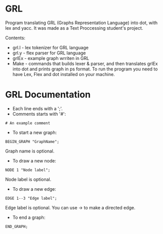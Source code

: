 # GRL
Program translating GRL (Graphs Representation Language) into dot, with lex and yacc. It was made as a Text Proccessing student's project.

Contents:
* grl.l - lex tokenizer for GRL language
* grl.y - flex parser for GRL language
* grlEx - example graph wrriten in GRL
* Make - commands that builds lexer & parser, and then translates grlEx into dot and prints graph in ps format. To run the program you need to have Lex, Flex and dot installed on your machine.

# GRL Documentation

* Each line ends with a ';'.
* Comments starts with '#':
```
# An example comment
```
* To start a new graph:
```
BEGIN_GRAPH "GraphName";
```
Graph name is optional.
* To draw a new node:
```
NODE 1 "Node label";
```
Node label is optional.
* To draw a new edge:
```
EDGE 1--3 "Edge label";
```
Edge label is optional. You can use -> to make a directed edge.
* To end a graph:
```
END_GRAPH;
```
